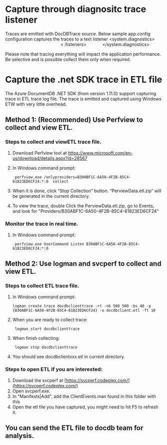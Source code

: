 # Capture through diagnositc trace listener
Traces are emitted with DocDBTrace source. Below sample app.config configuration captures the traces to a text listener
<system.diagnostics>
    <switches>
      <add name="SourceSwitch" value="Verbose"/>
    </switches>
    <sources>
      <source name="DocDBTrace" switchName="SourceSwitch" switchType="System.Diagnostics.SourceSwitch" >
        <listeners>
          <add name="MyTextListener" type="System.Diagnostics.TextWriterTraceListener" traceOutputOptions="DateTime,ProcessId,ThreadId" initializeData="CosmosDBTrace.txt"></add>
       < /listeners>
      </source>
    </sources>
  </system.diagnostics> 

Please note that tracing everything will impact the application performance. Be selective and is possible collect them only when required. 


# Capture the .net SDK trace in ETL file

The Azure DocumentDB .NET SDK (from version 1.11.0) support capturing trace in ETL trace log file. The trace is emitted and captured using Windows ETW with very little overhead.

## Method 1: (Recommended) Use Perfview to collect and view ETL.
### Steps to collect and viewETL trace file.
1. Download Perfview tool at  https://www.microsoft.com/en-us/download/details.aspx?id=28567
2. In Windows command prompt:

		perfview.exe /onlyproviders=B30ABF1C-6A50-4F2B-85C4-61823ED6CF24:*:0  collect
3. 	When it is done, click  “Stop Collection” button.  “PerviewData.etl.zip” will be generated in the current directory.
4.  To view the trace,  double Click the PerviewData.etl.zip, go to Events, and look for "Providers/B30ABF1C-6A50-4F2B-85C4-61823ED6CF24"

### Monitor the trace in real time.

1. In Windows command prompt:

		perfview.exe UserCommand Listen B30ABF1C-6A50-4F2B-85C4-61823ED6CF24:*:0  

## Method 2: Use logman and svcperf to collect and view ETL.

### Steps to collect ETL trace file.

1.  In Windows command prompt:
 
		logman create trace docdbclienttrace -rt -nb 500 500 -bs 40 -p {B30ABF1C-6A50-4F2B-85C4-61823ED6CF24} -o docdbclient.etl -ft 10
2. When you are ready to collect trace:

		logman start docdbclienttrace

3. When finish collecting:

		logman stop docdbclienttrace

4. You should see docdbclientxxx.etl in current directory.

### Steps to open ETL if you are interested:
 1.  Download the svcperf at [https://svcperf.codeplex.com/](https://svcperf.codeplex.com/)
 2.  Open svcperf.exe.
 3.  In "Manifests|Add", add the ClientEvents.man found in this folder with this 
 4.  Open the etl file you have captured, you might need to hit F5 to refresh it.

## You can send the ETL file to docdb team for analysis. 
